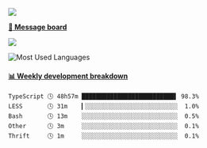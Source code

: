 [![](https://count.getloli.com/get/@SmaIIstars.github.readme)](https://count.getloli.com/)


[**💬 Message board**](https://chat.getloli.com/room/@SmaIIstars.github)

[![](https://chat.getloli.com/room/@SmaIIstars.github/svg?width=600&height=100&limit=20&theme=light&fontSize=14)](https://chat.getloli.com/room/@SmaIIstars.github)


![Most Used Languages](https://github-readme-stats.vercel.app/api/top-langs/?username=SmaIIstars&theme=dark&layout=compact)

<!-- waka-box start -->
#### <a href="https://gist.github.com/e31f5e1b7a15ee54e2fc8fca68aa5e2b" target="_blank">📊 Weekly development breakdown</a>
```text
TypeScript 🕓 48h57m ██████████████████████████▌ 98.3%
LESS       🕓 31m    ▎░░░░░░░░░░░░░░░░░░░░░░░░░░  1.0%
Bash       🕓 13m    ░░░░░░░░░░░░░░░░░░░░░░░░░░░  0.5%
Other      🕓 3m     ░░░░░░░░░░░░░░░░░░░░░░░░░░░  0.1%
Thrift     🕓 1m     ░░░░░░░░░░░░░░░░░░░░░░░░░░░  0.1%
```
<!-- Powered by https://github.com/YouEclipse/waka-box-go . -->
<!-- waka-box end -->
